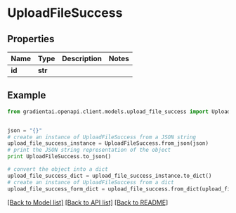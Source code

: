 # UploadFileSuccess


## Properties
Name | Type | Description | Notes
------------ | ------------- | ------------- | -------------
**id** | **str** |  | 

## Example

```python
from gradientai.openapi.client.models.upload_file_success import UploadFileSuccess


json = "{}"
# create an instance of UploadFileSuccess from a JSON string
upload_file_success_instance = UploadFileSuccess.from_json(json)
# print the JSON string representation of the object
print UploadFileSuccess.to_json()

# convert the object into a dict
upload_file_success_dict = upload_file_success_instance.to_dict()
# create an instance of UploadFileSuccess from a dict
upload_file_success_form_dict = upload_file_success.from_dict(upload_file_success_dict)
```
[[Back to Model list]](../README.md#documentation-for-models) [[Back to API list]](../README.md#documentation-for-api-endpoints) [[Back to README]](../README.md)


